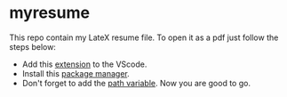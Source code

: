 # myresume
This repo contain my LateX resume file. To open it as a pdf just follow the steps below:
- Add this [extension](https://github.com/James-Yu/LaTeX-Workshop) to the VScode.
- Install this [package manager](https://miktex.org/).
- Don't forget to add the [path variable](https://miktex.org/howto/modify-path).
Now you are good to go.
